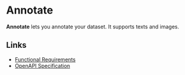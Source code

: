 # Annotate

**Annotate** lets you annotate your dataset. It supports texts and images.

## Links

- [Functional Requirements](docs/requirements.md)
- [OpenAPI Specification](docs/spec.yml)